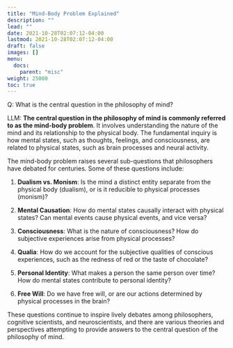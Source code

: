```yaml
---
title: "Mind-Body Problem Explained"
description: ""
lead: ""
date: 2021-10-28T02:07:12-04:00
lastmod: 2021-10-28T02:07:12-04:00
draft: false
images: []
menu: 
  docs:
    parent: "misc"
weight: 25000
toc: true
---
```


Q: What is the central question in the philosophy of mind?

LLM: **The central question in the philosophy of mind is commonly referred to as the mind-body problem**. It involves understanding the nature of the mind and its relationship to the physical body. The fundamental inquiry is how mental states, such as thoughts, feelings, and consciousness, are related to physical states, such as brain processes and neural activity.

The mind-body problem raises several sub-questions that philosophers have debated for centuries. Some of these questions include:

1. **Dualism vs. Monism**: Is the mind a distinct entity separate from the physical body (dualism), or is it reducible to physical processes (monism)?

2. **Mental Causation**: How do mental states causally interact with physical states? Can mental events cause physical events, and vice versa?

3. **Consciousness**: What is the nature of consciousness? How do subjective experiences arise from physical processes?

4. **Qualia**: How do we account for the subjective qualities of conscious experiences, such as the redness of red or the taste of chocolate?

5. **Personal Identity**: What makes a person the same person over time? How do mental states contribute to personal identity?

6. **Free Will**: Do we have free will, or are our actions determined by physical processes in the brain?

These questions continue to inspire lively debates among philosophers, cognitive scientists, and neuroscientists, and there are various theories and perspectives attempting to provide answers to the central question of the philosophy of mind.